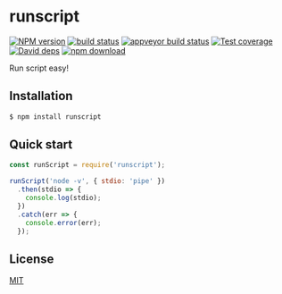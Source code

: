 runscript
=======

[![NPM version][npm-image]][npm-url]
[![build status][travis-image]][travis-url]
[![appveyor build status][appveyor-image]][appveyor-url]
[![Test coverage][codecov-image]][codecov-url]
[![David deps][david-image]][david-url]
[![npm download][download-image]][download-url]

[npm-image]: https://img.shields.io/npm/v/runscript.svg?style=flat-square
[npm-url]: https://npmjs.org/package/runscript
[travis-image]: https://img.shields.io/travis/node-modules/runscript.svg?style=flat-square
[travis-url]: https://travis-ci.org/node-modules/runscript
[appveyor-image]: https://ci.appveyor.com/api/projects/status/n2jolahay1kk5kn5?svg=true
[appveyor-url]: https://ci.appveyor.com/project/fengmk2/runscript
[codecov-image]: https://codecov.io/github/node-modules/runscript/coverage.svg?branch=master
[codecov-url]: https://codecov.io/github/node-modules/runscript?branch=master
[david-image]: https://img.shields.io/david/node-modules/runscript.svg?style=flat-square
[david-url]: https://david-dm.org/node-modules/runscript
[download-image]: https://img.shields.io/npm/dm/runscript.svg?style=flat-square
[download-url]: https://npmjs.org/package/runscript

Run script easy!

## Installation

```bash
$ npm install runscript
```

## Quick start

```js
const runScript = require('runscript');

runScript('node -v', { stdio: 'pipe' })
  .then(stdio => {
    console.log(stdio);
  })
  .catch(err => {
    console.error(err);
  });
```

## License

[MIT](LICENSE.txt)
